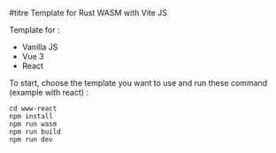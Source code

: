 #titre Template for Rust WASM with Vite JS

Template for :
* Vanilla JS
* Vue 3
* React

To start, choose the template you want to use and run these command (example with react) :
```
cd www-react
npm install
npm run wasm
npm run build
npm run dev
```